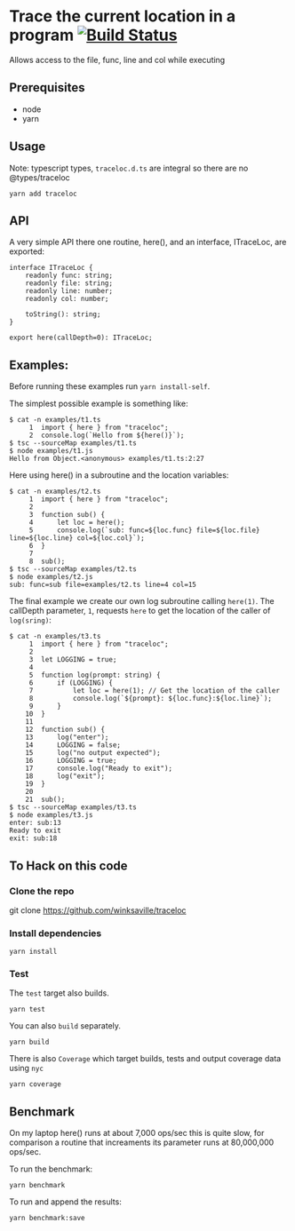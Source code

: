 # Trace the current location in a program [![Build Status](https://travis-ci.org/winksaville/traceloc.svg?branch=master)](https://travis-ci.org/winksaville/traceloc)
Allows access to the file, func, line and col while executing

## Prerequisites
- node 
- yarn

## Usage
Note: typescript types, `traceloc.d.ts` are integral so there are no @types/traceloc
```
yarn add traceloc
```

## API
A very simple API there one routine, here(), and an
interface, ITraceLoc, are exported:
```
interface ITraceLoc {
    readonly func: string;
    readonly file: string;
    readonly line: number;
    readonly col: number;

    toString(): string;
}

export here(callDepth=0): ITraceLoc;
```
## Examples:
Before running these examples run `yarn install-self`.

The simplest possible example is something like:
```
$ cat -n examples/t1.ts
     1	import { here } from "traceloc";
     2	console.log(`Hello from ${here()}`);
$ tsc --sourceMap examples/t1.ts
$ node examples/t1.js
Hello from Object.<anonymous> examples/t1.ts:2:27
```
Here using here() in a subroutine and the location variables:
```
$ cat -n examples/t2.ts
     1	import { here } from "traceloc";
     2	
     3	function sub() {
     4	    let loc = here();
     5	    console.log(`sub: func=${loc.func} file=${loc.file} line=${loc.line} col=${loc.col}`);
     6	}
     7	
     8	sub();
$ tsc --sourceMap examples/t2.ts
$ node examples/t2.js
sub: func=sub file=examples/t2.ts line=4 col=15
```
The final example we create our own log subroutine calling `here(1)`. The callDepth
parameter, `1`, requests `here` to get the location of the caller of `log(sring)`:
```
$ cat -n examples/t3.ts
     1	import { here } from "traceloc";
     2	
     3	let LOGGING = true;
     4	
     5	function log(prompt: string) {
     6	    if (LOGGING) {
     7	        let loc = here(1); // Get the location of the caller
     8	        console.log(`${prompt}: ${loc.func}:${loc.line}`);
     9	    }
    10	}
    11	
    12	function sub() {
    13	    log("enter");
    14	    LOGGING = false;
    15	    log("no output expected");
    16	    LOGGING = true;
    17	    console.log("Ready to exit");
    18	    log("exit");
    19	}
    20	
    21	sub();
$ tsc --sourceMap examples/t3.ts
$ node examples/t3.js
enter: sub:13
Ready to exit
exit: sub:18
```
## To Hack on this code
### Clone the repo
git clone https://github.com/winksaville/traceloc
### Install dependencies
```
yarn install
```
### Test
The `test` target also builds.

```
yarn test
```
You can also `build` separately.
```
yarn build
```
There is also `Coverage` which target builds, tests and output coverage data using `nyc`
```
yarn coverage
```
## Benchmark
On my laptop here() runs at about 7,000 ops/sec this
is quite slow, for comparison a routine that increaments
its parameter runs at 80,000,000 ops/sec.

To run the benchmark:
```
yarn benchmark
```
To run and append the results:
```
yarn benchmark:save
```

